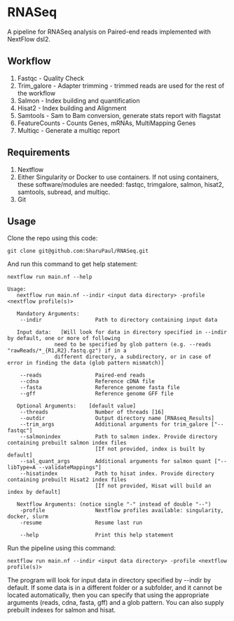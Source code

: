 # RNASeq
A pipeline for RNASeq analysis on Paired-end reads implemented with NextFlow dsl2.


## Workflow
1. Fastqc - Quality Check
2. Trim_galore - Adapter trimming - trimmed reads are used for the rest of the workflow
3. Salmon - Index building and quantification
4. Hisat2 - Index building and Alignment
5. Samtools - Sam to Bam conversion, generate stats report with flagstat
6. FeatureCounts - Counts Genes, mRNAs, MultiMapping Genes
7. Multiqc - Generate a multiqc report


## Requirements
1. Nextflow
2. Either Singularity or Docker to use containers. If not using containers, these software/modules are needed: fastqc, trimgalore, salmon, hisat2, samtools, subread, and multiqc.
3. Git


## Usage
Clone the repo using this code:

```
git clone git@github.com:SharuPaul/RNASeq.git
```

And run this command to get help statement:

```
nextflow run main.nf --help
```

```
Usage:
   nextflow run main.nf --indir <input data directory> -profile <nextflow profile(s)>

   Mandatory Arguments:         
    --indir                 Path to directory containing input data 

   Input data:   [Will look for data in directory specified in --indir by default, one or more of following 
               need to be specified by glob pattern (e.g. --reads "rawReads/*_{R1,R2}.fastq.gz") if in a 
               different directory, a subdirectory, or in case of error in finding the data (glob pattern mismatch)]

    --reads                 Paired-end reads
    --cdna                  Reference cDNA file
    --fasta                 Reference genome fasta file
    --gff                   Reference genome GFF file
   
   Optional Arguments:    [default value]
    --threads               Number of threads [16]
    --outdir                Output directory name [RNAseq_Results]
    --trim_args             Additional arguments for trim_galore ["--fastqc"]
    --salmonindex           Path to salmon index. Provide directory containing prebuilt salmon index files 
                            [If not provided, index is built by default]
    --sal_quant_args        Additional arguments for salmon quant ["--libType=A --validateMappings"]
    --hisatindex            Path to hisat index. Provide directory containing prebuilt Hisat2 index files 
                            [If not provided, Hisat will build an index by default] 
    
   Nextflow Arguments: (notice single "-" instead of double "--") 
    -profile                Nextflow profiles available: singularity, docker, slurm
    -resume                 Resume last run

    --help                  Print this help statement 
```

Run the pipeline using this command:

```
nextflow run main.nf --indir <input data directory> -profile <nextflow profile(s)>
```

The program will look for input data in directory specified by --indir by default. If some data is in a different folder or a subfolder, and it cannot be located automatically, then you can specify that using the appropriate arguments (reads, cdna, fasta, gff) and a glob pattern. You can also supply prebuilt indexes for salmon and hisat.
 
